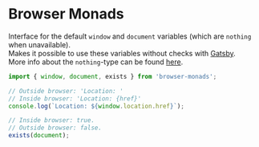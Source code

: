 # Browser Monads

Interface for the default `window` and `document` variables (which are `nothing` when unavailable).  
Makes it possible to use these variables without checks with [Gatsby](https://www.gatsbyjs.org).  
More info about the `nothing`-type can be found [here](https://github.com/slmgc/Nothing).  

```js
import { window, document, exists } from 'browser-monads';

// Outside browser: 'Location: '
// Inside browser: 'Location: {href}'
console.log(`Location: ${window.location.href}`);

// Inside browser: true.
// Outside browser: false.
exists(document);
```
